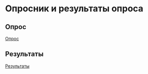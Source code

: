 # Опросник и результаты опроса

## Опрос

[Опрос](https://docs.google.com/forms/d/e/1FAIpQLSfGdcyONsk4jkLutB_-_aaNbrnLPCUaON5o86HH5Umhjcf_aA/viewform?usp=header)

## Результаты

[Результаты](https://docs.google.com/spreadsheets/d/19AxI2_rfIQldScjpnur9yHNd8iXw80J6CcS56-oTo0c/edit?usp=drive_link)
